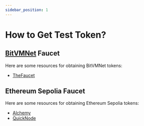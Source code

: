 ```yaml
---
sidebar_position: 1
---
```


# How to Get Test Token?

## [BitVMNet](https://docs.bitlayer.org/docs/BitVMBridge/BitVMNet) Faucet

Here are some resources for obtaining BitVMNet tokens:  

- [TheFaucet](https://www.thefaucet.org/Bitcoin/BitVMNet)  

## Ethereum Sepolia Faucet

Here are some resources for obtaining Ethereum Sepolia tokens:  

- [Alchemy](https://www.alchemy.com/faucets/ethereum-sepolia)  
- [QuickNode](https://faucet.quicknode.com/ethereum/sepolia) 